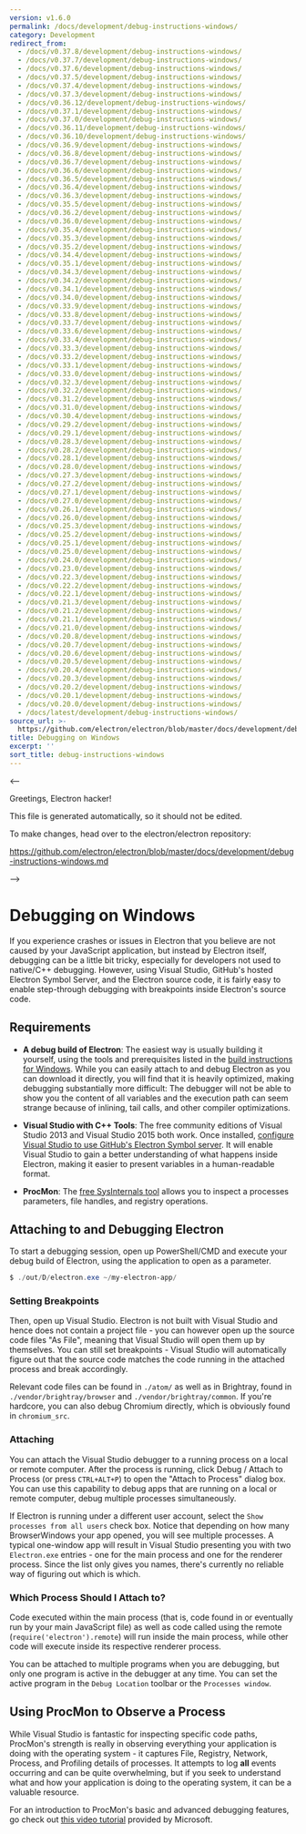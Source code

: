 ```yaml
---
version: v1.6.0
permalink: /docs/development/debug-instructions-windows/
category: Development
redirect_from:
  - /docs/v0.37.8/development/debug-instructions-windows/
  - /docs/v0.37.7/development/debug-instructions-windows/
  - /docs/v0.37.6/development/debug-instructions-windows/
  - /docs/v0.37.5/development/debug-instructions-windows/
  - /docs/v0.37.4/development/debug-instructions-windows/
  - /docs/v0.37.3/development/debug-instructions-windows/
  - /docs/v0.36.12/development/debug-instructions-windows/
  - /docs/v0.37.1/development/debug-instructions-windows/
  - /docs/v0.37.0/development/debug-instructions-windows/
  - /docs/v0.36.11/development/debug-instructions-windows/
  - /docs/v0.36.10/development/debug-instructions-windows/
  - /docs/v0.36.9/development/debug-instructions-windows/
  - /docs/v0.36.8/development/debug-instructions-windows/
  - /docs/v0.36.7/development/debug-instructions-windows/
  - /docs/v0.36.6/development/debug-instructions-windows/
  - /docs/v0.36.5/development/debug-instructions-windows/
  - /docs/v0.36.4/development/debug-instructions-windows/
  - /docs/v0.36.3/development/debug-instructions-windows/
  - /docs/v0.35.5/development/debug-instructions-windows/
  - /docs/v0.36.2/development/debug-instructions-windows/
  - /docs/v0.36.0/development/debug-instructions-windows/
  - /docs/v0.35.4/development/debug-instructions-windows/
  - /docs/v0.35.3/development/debug-instructions-windows/
  - /docs/v0.35.2/development/debug-instructions-windows/
  - /docs/v0.34.4/development/debug-instructions-windows/
  - /docs/v0.35.1/development/debug-instructions-windows/
  - /docs/v0.34.3/development/debug-instructions-windows/
  - /docs/v0.34.2/development/debug-instructions-windows/
  - /docs/v0.34.1/development/debug-instructions-windows/
  - /docs/v0.34.0/development/debug-instructions-windows/
  - /docs/v0.33.9/development/debug-instructions-windows/
  - /docs/v0.33.8/development/debug-instructions-windows/
  - /docs/v0.33.7/development/debug-instructions-windows/
  - /docs/v0.33.6/development/debug-instructions-windows/
  - /docs/v0.33.4/development/debug-instructions-windows/
  - /docs/v0.33.3/development/debug-instructions-windows/
  - /docs/v0.33.2/development/debug-instructions-windows/
  - /docs/v0.33.1/development/debug-instructions-windows/
  - /docs/v0.33.0/development/debug-instructions-windows/
  - /docs/v0.32.3/development/debug-instructions-windows/
  - /docs/v0.32.2/development/debug-instructions-windows/
  - /docs/v0.31.2/development/debug-instructions-windows/
  - /docs/v0.31.0/development/debug-instructions-windows/
  - /docs/v0.30.4/development/debug-instructions-windows/
  - /docs/v0.29.2/development/debug-instructions-windows/
  - /docs/v0.29.1/development/debug-instructions-windows/
  - /docs/v0.28.3/development/debug-instructions-windows/
  - /docs/v0.28.2/development/debug-instructions-windows/
  - /docs/v0.28.1/development/debug-instructions-windows/
  - /docs/v0.28.0/development/debug-instructions-windows/
  - /docs/v0.27.3/development/debug-instructions-windows/
  - /docs/v0.27.2/development/debug-instructions-windows/
  - /docs/v0.27.1/development/debug-instructions-windows/
  - /docs/v0.27.0/development/debug-instructions-windows/
  - /docs/v0.26.1/development/debug-instructions-windows/
  - /docs/v0.26.0/development/debug-instructions-windows/
  - /docs/v0.25.3/development/debug-instructions-windows/
  - /docs/v0.25.2/development/debug-instructions-windows/
  - /docs/v0.25.1/development/debug-instructions-windows/
  - /docs/v0.25.0/development/debug-instructions-windows/
  - /docs/v0.24.0/development/debug-instructions-windows/
  - /docs/v0.23.0/development/debug-instructions-windows/
  - /docs/v0.22.3/development/debug-instructions-windows/
  - /docs/v0.22.2/development/debug-instructions-windows/
  - /docs/v0.22.1/development/debug-instructions-windows/
  - /docs/v0.21.3/development/debug-instructions-windows/
  - /docs/v0.21.2/development/debug-instructions-windows/
  - /docs/v0.21.1/development/debug-instructions-windows/
  - /docs/v0.21.0/development/debug-instructions-windows/
  - /docs/v0.20.8/development/debug-instructions-windows/
  - /docs/v0.20.7/development/debug-instructions-windows/
  - /docs/v0.20.6/development/debug-instructions-windows/
  - /docs/v0.20.5/development/debug-instructions-windows/
  - /docs/v0.20.4/development/debug-instructions-windows/
  - /docs/v0.20.3/development/debug-instructions-windows/
  - /docs/v0.20.2/development/debug-instructions-windows/
  - /docs/v0.20.1/development/debug-instructions-windows/
  - /docs/v0.20.0/development/debug-instructions-windows/
  - /docs/latest/development/debug-instructions-windows/
source_url: >-
  https://github.com/electron/electron/blob/master/docs/development/debug-instructions-windows.md
title: Debugging on Windows
excerpt: ''
sort_title: debug-instructions-windows
---
```



<--

Greetings, Electron hacker!

This file is generated automatically, so it should not be edited.

To make changes, head over to the electron/electron repository:

https://github.com/electron/electron/blob/master/docs/development/debug-instructions-windows.md

-->

# Debugging on Windows

If you experience crashes or issues in Electron that you believe are not caused by your JavaScript application, but instead by Electron itself, debugging can be a little bit tricky, especially for developers not used to native/C++ debugging. However, using Visual Studio, GitHub's hosted Electron Symbol Server, and the Electron source code, it is fairly easy to enable step-through debugging with breakpoints inside Electron's source code.

## Requirements

*   **A debug build of Electron**: The easiest way is usually building it yourself, using the tools and prerequisites listed in the [build instructions for Windows]({{site.baseurl}}/docs/development/build-instructions-windows). While you can easily attach to and debug Electron as you can download it directly, you will find that it is heavily optimized, making debugging substantially more difficult: The debugger will not be able to show you the content of all variables and the execution path can seem strange because of inlining, tail calls, and other compiler optimizations.

*   **Visual Studio with C++ Tools**: The free community editions of Visual Studio 2013 and Visual Studio 2015 both work. Once installed, [configure Visual Studio to use GitHub's Electron Symbol server]({{site.baseurl}}/docs/development/setting-up-symbol-server). It will enable Visual Studio to gain a better understanding of what happens inside Electron, making it easier to present variables in a human-readable format.

*   **ProcMon**: The [free SysInternals tool](https://technet.microsoft.com/en-us/sysinternals/processmonitor.aspx) allows you to inspect a processes parameters, file handles, and registry operations.

## Attaching to and Debugging Electron

To start a debugging session, open up PowerShell/CMD and execute your debug build of Electron, using the application to open as a parameter.

```powershell
$ ./out/D/electron.exe ~/my-electron-app/
```

### Setting Breakpoints

Then, open up Visual Studio. Electron is not built with Visual Studio and hence does not contain a project file - you can however open up the source code files "As File", meaning that Visual Studio will open them up by themselves. You can still set breakpoints - Visual Studio will automatically figure out that the source code matches the code running in the attached process and break accordingly.

Relevant code files can be found in `./atom/` as well as in Brightray, found in `./vendor/brightray/browser` and `./vendor/brightray/common`. If you're hardcore, you can also debug Chromium directly, which is obviously found in `chromium_src`.

### Attaching

You can attach the Visual Studio debugger to a running process on a local or remote computer. After the process is running, click Debug / Attach to Process (or press `CTRL+ALT+P`) to open the "Attach to Process" dialog box. You can use this capability to debug apps that are running on a local or remote computer, debug multiple processes simultaneously.

If Electron is running under a different user account, select the `Show processes from all users` check box. Notice that depending on how many BrowserWindows your app opened, you will see multiple processes. A typical one-window app will result in Visual Studio presenting you with two `Electron.exe` entries - one for the main process and one for the renderer process. Since the list only gives you names, there's currently no reliable way of figuring out which is which.

### Which Process Should I Attach to?

Code executed within the main process (that is, code found in or eventually run by your main JavaScript file) as well as code called using the remote (`require('electron').remote`) will run inside the main process, while other code will execute inside its respective renderer process.

You can be attached to multiple programs when you are debugging, but only one program is active in the debugger at any time. You can set the active program in the `Debug Location` toolbar or the `Processes window`.

## Using ProcMon to Observe a Process

While Visual Studio is fantastic for inspecting specific code paths, ProcMon's strength is really in observing everything your application is doing with the operating system - it captures File, Registry, Network, Process, and Profiling details of processes. It attempts to log **all** events occurring and can be quite overwhelming, but if you seek to understand what and how your application is doing to the operating system, it can be a valuable resource.

For an introduction to ProcMon's basic and advanced debugging features, go check out [this video tutorial](https://channel9.msdn.com/shows/defrag-tools/defrag-tools-4-process-monitor) provided by Microsoft.

